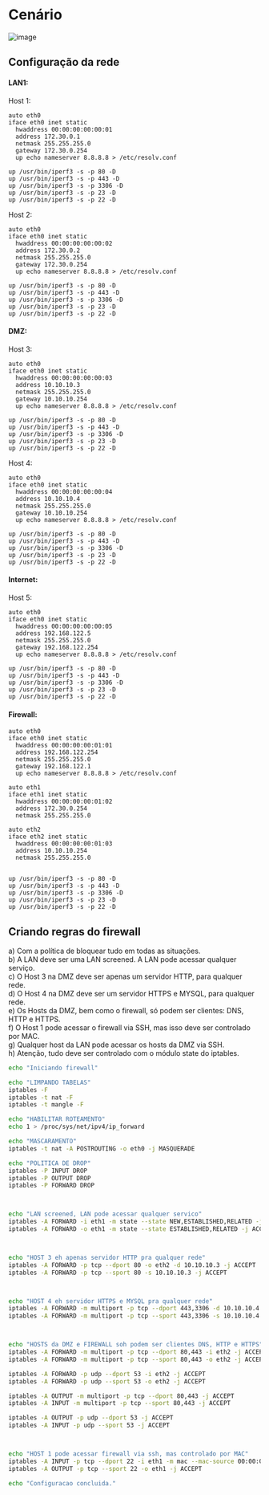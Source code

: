 # Cenário

![image](https://user-images.githubusercontent.com/37521313/206291541-cf0735f3-63ef-4254-85ca-e8f6e804e3ad.png)

## Configuração da rede
#### LAN1:
Host 1:
```
auto eth0
iface eth0 inet static
  hwaddress 00:00:00:00:00:01
  address 172.30.0.1
  netmask 255.255.255.0
  gateway 172.30.0.254
  up echo nameserver 8.8.8.8 > /etc/resolv.conf

up /usr/bin/iperf3 -s -p 80 -D
up /usr/bin/iperf3 -s -p 443 -D
up /usr/bin/iperf3 -s -p 3306 -D
up /usr/bin/iperf3 -s -p 23 -D
up /usr/bin/iperf3 -s -p 22 -D
```

Host 2:
```
auto eth0
iface eth0 inet static
  hwaddress 00:00:00:00:00:02
  address 172.30.0.2
  netmask 255.255.255.0
  gateway 172.30.0.254
  up echo nameserver 8.8.8.8 > /etc/resolv.conf
  
up /usr/bin/iperf3 -s -p 80 -D
up /usr/bin/iperf3 -s -p 443 -D
up /usr/bin/iperf3 -s -p 3306 -D
up /usr/bin/iperf3 -s -p 23 -D
up /usr/bin/iperf3 -s -p 22 -D
```

#### DMZ:
Host 3:
```
auto eth0
iface eth0 inet static
  hwaddress 00:00:00:00:00:03
  address 10.10.10.3
  netmask 255.255.255.0
  gateway 10.10.10.254
  up echo nameserver 8.8.8.8 > /etc/resolv.conf
  
up /usr/bin/iperf3 -s -p 80 -D
up /usr/bin/iperf3 -s -p 443 -D
up /usr/bin/iperf3 -s -p 3306 -D
up /usr/bin/iperf3 -s -p 23 -D
up /usr/bin/iperf3 -s -p 22 -D
```

Host 4:
```
auto eth0
iface eth0 inet static
  hwaddress 00:00:00:00:00:04
  address 10.10.10.4
  netmask 255.255.255.0
  gateway 10.10.10.254
  up echo nameserver 8.8.8.8 > /etc/resolv.conf
  
up /usr/bin/iperf3 -s -p 80 -D
up /usr/bin/iperf3 -s -p 443 -D
up /usr/bin/iperf3 -s -p 3306 -D
up /usr/bin/iperf3 -s -p 23 -D
up /usr/bin/iperf3 -s -p 22 -D
```

#### Internet:
Host 5:
```
auto eth0
iface eth0 inet static
  hwaddress 00:00:00:00:00:05
  address 192.168.122.5
  netmask 255.255.255.0
  gateway 192.168.122.254
  up echo nameserver 8.8.8.8 > /etc/resolv.conf
  
up /usr/bin/iperf3 -s -p 80 -D
up /usr/bin/iperf3 -s -p 443 -D
up /usr/bin/iperf3 -s -p 3306 -D
up /usr/bin/iperf3 -s -p 23 -D
up /usr/bin/iperf3 -s -p 22 -D
```

#### Firewall:
```
auto eth0
iface eth0 inet static
  hwaddress 00:00:00:00:01:01
  address 192.168.122.254
  netmask 255.255.255.0
  gateway 192.168.122.1
  up echo nameserver 8.8.8.8 > /etc/resolv.conf
  
auto eth1
iface eth1 inet static
  hwaddress 00:00:00:00:01:02
  address 172.30.0.254
  netmask 255.255.255.0
  
auto eth2
iface eth2 inet static
  hwaddress 00:00:00:00:01:03
  address 10.10.10.254
  netmask 255.255.255.0
  
  
up /usr/bin/iperf3 -s -p 80 -D
up /usr/bin/iperf3 -s -p 443 -D
up /usr/bin/iperf3 -s -p 3306 -D
up /usr/bin/iperf3 -s -p 23 -D
up /usr/bin/iperf3 -s -p 22 -D
```

## Criando regras do firewall
a) Com a política de bloquear tudo em todas as situações.\
b) A LAN deve ser uma LAN screened. A LAN pode acessar qualquer serviço.\
c) O Host 3 na DMZ deve ser apenas um servidor HTTP, para qualquer rede.\
d) O Host 4 na DMZ deve ser um servidor HTTPS e MYSQL, para qualquer rede.\
e) Os Hosts da DMZ, bem como o firewall, só podem ser clientes: DNS, HTTP e HTTPS.\
f) O Host 1 pode acessar o firewall via SSH, mas isso deve ser controlado por MAC.\
g) Qualquer host da LAN pode acessar os hosts da DMZ via SSH.\
h) Atenção, tudo deve ser controlado com o módulo state do iptables.

```sh
echo "Iniciando firewall"

echo "LIMPANDO TABELAS"
iptables -F
iptables -t nat -F
iptables -t mangle -F

echo "HABILITAR ROTEAMENTO"
echo 1 > /proc/sys/net/ipv4/ip_forward

echo "MASCARAMENTO"
iptables -t nat -A POSTROUTING -o eth0 -j MASQUERADE

echo "POLITICA DE DROP"
iptables -P INPUT DROP
iptables -P OUTPUT DROP
iptables -P FORWARD DROP



echo "LAN screened, LAN pode acessar qualquer servico"
iptables -A FORWARD -i eth1 -m state --state NEW,ESTABLISHED,RELATED -j ACCEPT
iptables -A FORWARD -o eth1 -m state --state ESTABLISHED,RELATED -j ACCEPT



echo "HOST 3 eh apenas servidor HTTP pra qualquer rede"
iptables -A FORWARD -p tcp --dport 80 -o eth2 -d 10.10.10.3 -j ACCEPT
iptables -A FORWARD -p tcp --sport 80 -s 10.10.10.3 -j ACCEPT



echo "HOST 4 eh servidor HTTPS e MYSQL pra qualquer rede"
iptables -A FORWARD -m multiport -p tcp --dport 443,3306 -d 10.10.10.4 -j ACCEPT
iptables -A FORWARD -m multiport -p tcp --sport 443,3306 -s 10.10.10.4 -j ACCEPT



echo "HOSTS da DMZ e FIREWALL soh podem ser clientes DNS, HTTP e HTTPS"
iptables -A FORWARD -m multiport -p tcp --dport 80,443 -i eth2 -j ACCEPT
iptables -A FORWARD -m multiport -p tcp --sport 80,443 -o eth2 -j ACCEPT

iptables -A FORWARD -p udp --dport 53 -i eth2 -j ACCEPT
iptables -A FORWARD -p udp --sport 53 -o eth2 -j ACCEPT

iptables -A OUTPUT -m multiport -p tcp --dport 80,443 -j ACCEPT
iptables -A INPUT -m multiport -p tcp --sport 80,443 -j ACCEPT 

iptables -A OUTPUT -p udp --dport 53 -j ACCEPT
iptables -A INPUT -p udp --sport 53 -j ACCEPT



echo "HOST 1 pode acessar firewall via ssh, mas controlado por MAC"
iptables -A INPUT -p tcp --dport 22 -i eth1 -m mac --mac-source 00:00:00:00:00:01 -j ACCEPT
iptables -A OUTPUT -p tcp --sport 22 -o eth1 -j ACCEPT 

echo "Configuracao concluida."
```
